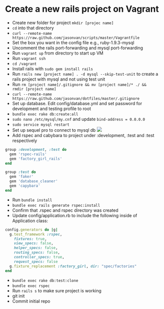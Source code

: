 # Create a new rails project on Vagrant

* Create new folder for project `mkdir [projec name]`
* `cd` into that directory
* `curl --remote-name https://raw.github.com/jasonvan/scripts/master/Vagrantfile`
* Set the box you want in the config file e.g., ruby-1.9.3-mysql
* Uncomment the rails port-forwarding and mysql port-forwarding
* Run `vagrant up` from directory to start up VM
* Run `vagrant ssh`
* `cd /vagrant`
* Install rails with `sudo gem install rails`
* Run `rails new [project name] . -d mysql --skip-test-unit` to create a rails project with mysql and not using test unit
* Run `rm [project name]/.gitignore && mv [project name]/* ./ && rmdir [project name]`
* `curl --remote-name https://raw.github.com/jasonvan/dotfiles/master/.gitignore` 
* Set up database. Edit config/database.yml and set password for development and testing profile to root
* `bundle exec rake db:create:all`
* `sudo nano /etc/mysql/my.cnf` and update `bind-address = 0.0.0.0`
* `sudo service mysql restart`
* Set up sequel pro to connect to mysql db ![](https://raw2.github.com/jasonvan/scripts/master/sequel-pro-configs.png)
* Add rspec and cabybara to project under :development, :test and :test respectively

```ruby
group :development, :test do
  gem 'rspec-rails'
  gem 'factory_girl_rails'
end

group :test do
  gem 'faker'
  gem 'database_cleaner'
  gem 'capybara'
end
```

* Run `bundle install`
* `bundle exec rails generate rspec:install`
* Confirm that .rspec and rspec directory was created
* Update config/application.rb to include the following inside of Application class:

```ruby
config.generators do |g|
  g.test_framework :rspec,
    fixtures: true,
    view_specs: false,
    helper_specs: false,
    routing_specs: false,
    controller_specs: true,
    request_specs: false
  g.fixture_replacement :factory_girl, dir: "spec/factories"
end
```
* `bundle exec rake db:test:clone`
* `bundle exec rspec`
* Run `rails s` to make sure project is working
* git init
* Commit initial repo


